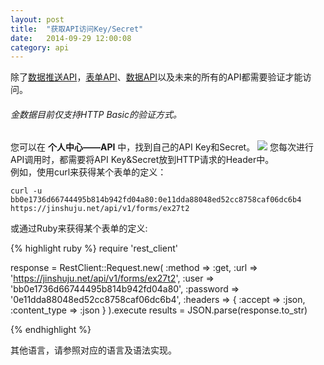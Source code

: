 ```yaml
---
layout: post
title:  "获取API访问Key/Secret"
date:   2014-09-29 12:00:08
category: api
---
```


除了[数据推送API](http-push.html)，[表单API](form-api.html)、[数据API](entry-api.html)以及未来的所有的API都需要验证才能访问。

###### 金数据目前仅支持HTTP Basic的验证方式。

您可以在 **个人中心——API** 中，找到自己的API Key和Secret。
	![](http://jinshuju-help-pics.b0.upaiyun.com/images/api-auth.png)
您每次进行API调用时，都需要将API Key&Secret放到HTTP请求的Header中。  
例如，使用curl来获得某个表单的定义：

`curl -u bb0e1736d66744495b814b942fd04a80:0e11dda88048ed52cc8758caf06dc6b4 https://jinshuju.net/api/v1/forms/ex27t2`

或通过Ruby来获得某个表单的定义: 

{% highlight ruby %}
require 'rest_client'

response = RestClient::Request.new(
    :method => :get,
    :url => 'https://jinshuju.net/api/v1/forms/ex27t2',
    :user => 'bb0e1736d66744495b814b942fd04a80',
    :password => '0e11dda88048ed52cc8758caf06dc6b4',
    :headers => { :accept => :json,
    :content_type => :json }
  ).execute
results = JSON.parse(response.to_str)

{% endhighlight %}

其他语言，请参照对应的语言及语法实现。
